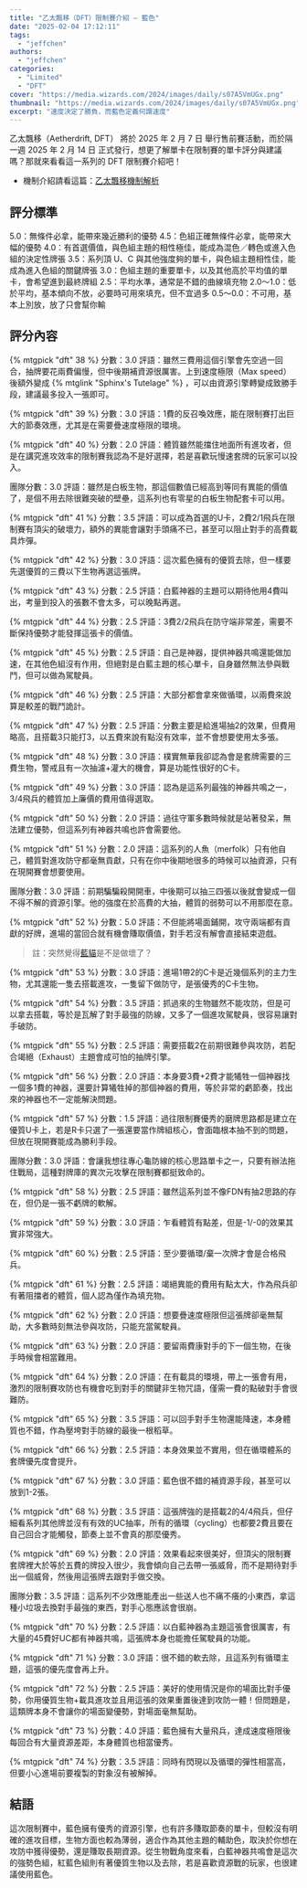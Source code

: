 ```yaml
---
title: "乙太飄移（DFT）限制賽介紹 — 藍色"
date: "2025-02-04 17:12:11"
tags:
  - "jeffchen"
authors:
  - "jeffchen"
categories:
  - "Limited"
  - "DFT"
cover: "https://media.wizards.com/2024/images/daily/s07A5VmUGx.png"
thumbnail: "https://media.wizards.com/2024/images/daily/s07A5VmUGx.png"
excerpt: "速度決定了勝負，而藍色定義何謂速度"
---
```


乙太飄移（Aetherdrift, DFT） 將於 2025 年 2 月 7 日 舉行售前賽活動，而於隔一週 2025 年 2 月 14 日 正式發行，想更了解單卡在限制賽的單卡評分與建議嗎？那就來看看這一系列的 DFT 限制賽介紹吧！

- 機制介紹請看這篇：[乙太飄移機制解析](https://guildmagesforum.tw/DFT-mechanism/)

## 評分標準

5.0：無條件必拿，能帶來幾近勝利的優勢
4.5：色組正確無條件必拿，能帶來大幅的優勢
4.0：有首選價值，與色組主題的相性極佳，能成為混色／轉色或進入色組的決定性牌張
3.5：系列頂 U、C 與其他強度夠的單卡，與色組主題相性佳，能成為進入色組的關鍵牌張
3.0：色組主題的重要單卡，以及其他高於平均值的單卡，會希望進到最終牌組
2.5：平均水準，通常是不錯的曲線填充物
2.0～1.0：低於平均，基本傾向不放，必要時可用來填充，但不宜過多
0.5～0.0：不可用，基本上別放，放了只會幫你輸


## 評分內容


<!---38--->
{% mtgpick "dft" 38 %}
分數：3.0
評語：雖然三費用這個引擎會先空過一回合，抽牌要花兩費偏慢，但中後期補資源很厲害。上到速度極限（Max speed）後額外變成 {% mtglink "Sphinx's Tutelage" %} ，可以由資源引擎轉變成致勝手段，建議最多投入一張即可。



<!---39--->
{% mtgpick "dft" 39 %}
分數：3.0
評語：1費的反召喚效應，能在限制賽打出巨大的節奏效應，尤其是在需要疊速度極限的環境。


<!---40--->
{% mtgpick "dft" 40 %}
分數：2.0
評語：體質雖然能擋住地面所有進攻者，但是在講究進攻效率的限制賽我認為不是好選擇，若是喜歡玩慢速套牌的玩家可以投入。

團隊分數：3.0
評語：雖然是白板生物，那這個數值已經高到等同有異能的價值了，是個不用去除很難突破的壁壘，這系列也有零星的白板生物配套卡可以用。


<!---41--->
{% mtgpick "dft" 41 %}
分數：3.5
評語：可以成為首選的U卡，2費2/1飛兵在限制賽有頂尖的破壞力，額外的異能會讓對手頭痛不已，甚至可以阻止對手的高費載具炸彈。


<!---42--->
{% mtgpick "dft" 42 %}
分數：3.0
評語：這次藍色擁有的優質去除，但一樣要先選優質的三費以下生物再選這張牌。


<!---43--->
{% mtgpick "dft" 43 %}
分數：2.5
評語：白藍神器的主題可以期待他用4費叫出，考量到投入的張數不會太多，可以晚點再選。


<!---44--->
{% mtgpick "dft" 44 %}
分數：2.5
評語：3費2/2飛兵在防守端非常差，需要不斷保持優勢才能發揮這張卡的價值。


<!---45--->
{% mtgpick "dft" 45 %}
分數：2.5
評語：自己是神器，提供神器共鳴還能做加速，在其他色組沒有作用，但絕對是白藍主題的核心單卡，自身雖然無法參與戰鬥，但可以做為駕駛員。


<!---46--->
{% mtgpick "dft" 46 %}
分數：2.5
評語：大部分都會拿來做循環，以兩費來說算是較差的戰鬥詭計。


<!---47--->
{% mtgpick "dft" 47 %}
分數：2.5
評語：分數主要是給進場抽2的效果，但費用略高，且搭載3只能打3，以五費來說有點沒有效率，並不會想要使用太多張。


<!---48--->
{% mtgpick "dft" 48 %}
分數：3.0
評語：樸實無華我卻認為會是套牌需要的三費生物，警戒且有一次抽濾+灌大的機會，算是功能性很好的C卡。


<!---49--->
{% mtgpick "dft" 49 %}
分數：3.0
評語：認為是這系列最強的神器共鳴之一，3/4飛兵的體質加上廉價的費用值得選取。


<!---50--->
{% mtgpick "dft" 50 %}
分數：2.0
評語：過往守軍多數時候就是站著發呆，無法建立優勢，但這系列有神器共鳴也許會需要他。


<!---51--->
{% mtgpick "dft" 51 %}
分數：2.0
評語：這系列的人魚（merfolk）只有他自己，體質對進攻防守都毫無貢獻，只有在你中後期地很多的時候可以抽資源，只有在現開賽會想要使用。


團隊分數：3.0
評語：前期騙騙殺開開車，中後期可以抽三四張以後就會變成一個不得不解的資源引擎。他的強度在於高費的大抽，體質的弱勢可以不用那麼在意。



<!---52--->
{% mtgpick "dft" 52 %}
分數：5.0
評語：不但能將場面鋪開，攻守兩端都有貢獻的好牌，進場的當回合就有機會賺取價值，對手若沒有解會直接結束遊戲。

> 註：突然覺得[藍貓](https://scryfall.com/card/dsk/51/enduring-curiosity)是不是做壞了？


<!---53--->
{% mtgpick "dft" 53 %}
分數：3.0
評語：進場1帶2的C卡是近幾個系列的主力生物，尤其還能一隻去搭載進攻，一隻留下做防守，是張優秀的C卡生物。


<!---54--->
{% mtgpick "dft" 54 %}
分數：3.5
評語：抓過來的生物雖然不能攻防，但是可以拿去搭載，等於是瓦解了對手最強的防線，又多了一個進攻駕駛員，很容易讓對手破防。


<!---55--->
{% mtgpick "dft" 55 %}
分數：2.5
評語：需要搭載2在前期很難參與攻防，若配合竭絕（Exhaust）主題會成可怕的抽牌引擎。


<!---56--->
{% mtgpick "dft" 56 %}
分數：2.0
評語：本身要3費+2費才能犧牲一個神器找一個多1費的神器，還要計算犧牲掉的那個神器的費用，等於非常的虧節奏，找出來的神器也不一定能解決問題。


<!---57--->
{% mtgpick "dft" 57 %}
分數：1.5
評語：過往限制賽優秀的磨牌思路都是建立在優質U卡上，若是R卡只選了一張還要當作牌組核心，會面臨根本抽不到的問題，但放在現開賽能成為勝利手段。

團隊分數：3.0
評語：會讓我想往專心龜防線的核心思路單卡之一，只要有辦法拖住戰局，這種對牌庫的異次元攻擊在限制賽都挺致命的。



<!---58--->
{% mtgpick "dft" 58 %}
分數：2.5
評語：雖然這系列並不像FDN有抽2思路的存在，但仍是一張不虧牌的軟解。

<!---59--->
{% mtgpick "dft" 59 %}
分數：3.0
評語：乍看體質有點差，但是-1/-0的效果其實非常強大。


<!---60--->
{% mtgpick "dft" 60 %}
分數：2.5
評語：至少要循環/棄一次牌才會是合格飛兵。


<!---61--->
{% mtgpick "dft" 61 %}
分數：2.5
評語：竭絕異能的費用有點太大，作為飛兵卻有著阻擋者的體質，個人認為僅作為填充物。


<!---62--->
{% mtgpick "dft" 62 %}
分數：2.0
評語：想要疊速度極限但這張牌卻毫無幫助，大多數時刻無法參與攻防，只能充當駕駛員。


<!---63--->
{% mtgpick "dft" 63 %}
分數：2.0
評語：要留兩費康對手的下一個生物，在後手時候會相當難用。


<!---64--->
{% mtgpick "dft" 64 %}
分數：2.0
評語：在有載具的環境，帶上一張會有用，激烈的限制賽攻防也有機會吃到對手的關鍵非生物咒語，僅需一費的點破對手會很難防。


<!---65--->
{% mtgpick "dft" 65 %}
分數：3.5
評語：可以回手對手生物還能降速，本身體質也不錯，作為壓垮對手防線的最後一根稻草。


<!---66--->
{% mtgpick "dft" 66 %}
分數：2.5
評語：本身效果並不實用，但在循環體系的套牌優先度會提升。


<!---67--->
{% mtgpick "dft" 67 %}
分數：3.0
評語：藍色很不錯的補資源手段，甚至可以放到1-2張。


<!---68--->
{% mtgpick "dft" 68 %}
分數：3.5
評語：這張牌強的是搭載2的4/4飛兵，但仔細看系列其他牌並沒有有效的UC抽率，所有的循環（cycling）也都要2費且要在自己回合才能觸發，節奏上並不會真的那麼優秀。


<!---69--->
{% mtgpick "dft" 69 %}
分數：2.0
評語：效果看起來很美好，但頂尖的限制賽套牌裡大於等於五費的牌投入很少，我會傾向自己去帶一張威脅，而不是期待對手出一個威脅，然後用這張牌去跟對手做交換。


團隊分數：3.5
評語：這系列不少效應能產出一些送人也不痛不癢的小東西，拿這種小垃圾去換對手最強的東西，對手心態應該會很崩。



<!---70--->
{% mtgpick "dft" 70 %}
分數：2.5
評語：以白藍神器為主題這張會很厲害，有大量的45費好UC都有神器共鳴，這張牌本身也能擔任駕駛員的功能。


<!---71--->
{% mtgpick "dft" 71 %}
分數：3.0
評語：很不錯的軟去除，且這系列有循環主題，這張的優先度會再上升。


<!---72--->
{% mtgpick "dft" 72 %}
分數：2.5
評語：美好的使用情況是你的場面比對手優勢，你用優質生物+載具進攻並且用這張的效果重置後達到攻防一體！但問題是，這類牌本身不會讓你的場面變優勢，對場面毫無幫助。


<!---73--->
{% mtgpick "dft" 73 %}
分數：4.0
評語：藍色擁有大量飛兵，達成速度極限後每回合有大量資源差距，本身體質也相當優秀。


<!---74--->
{% mtgpick "dft" 74 %}
分數：3.5
評語：同時有閃現以及循環的彈性相當高，但要小心進場前要複製的對象沒有被解掉。




## 結語
這次限制賽中，藍色擁有優秀的資源引擎，也有許多賺取節奏的單卡，但較沒有明確的進攻目標，生物方面也較為薄弱，適合作為其他主題的輔助色，取決於你想在攻防中獲得優勢，還是賺取長期資源。從生物戰角度來看，白藍神器共鳴會是這次的強勢色組，紅藍色組則有著優質生物以及去除，若是喜歡資源戰的玩家，也很建議使用藍色。
